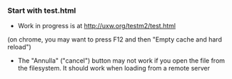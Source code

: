 ### Start with test.html

- Work in progress is at http://uxw.org/testm2/test.html

(on chrome, you may want to press F12 and then "Empty cache and hard reload")

- The "Annulla" ("cancel") button may not work if you open the file from the filesystem. It should work when loading from a remote server
